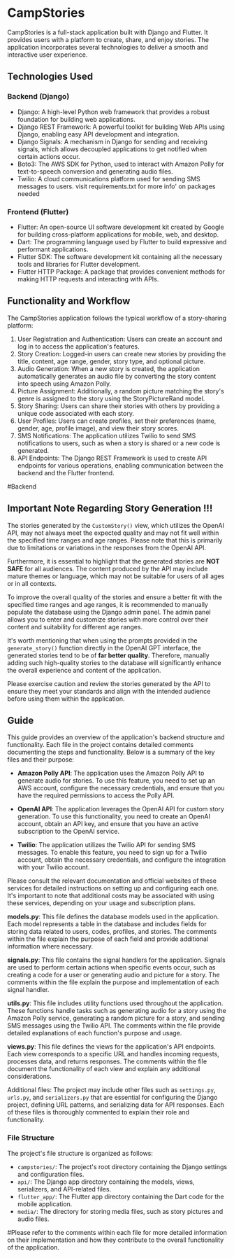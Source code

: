 # CampStories

CampStories is a full-stack application built with Django and Flutter. It provides users with a platform to create, share, and enjoy stories. The application incorporates several technologies to deliver a smooth and interactive user experience.

## Technologies Used


### Backend (Django)

- Django: A high-level Python web framework that provides a robust foundation for building web applications.
- Django REST Framework: A powerful toolkit for building Web APIs using Django, enabling easy API development and integration.
- Django Signals: A mechanism in Django for sending and receiving signals, which allows decoupled applications to get notified when certain actions occur.
- Boto3: The AWS SDK for Python, used to interact with Amazon Polly for text-to-speech conversion and generating audio files.
- Twilio: A cloud communications platform used for sending SMS messages to users.
visit requirements.txt for more info' on packages needed
### Frontend (Flutter)

- Flutter: An open-source UI software development kit created by Google for building cross-platform applications for mobile, web, and desktop.
- Dart: The programming language used by Flutter to build expressive and performant applications.
- Flutter SDK: The software development kit containing all the necessary tools and libraries for Flutter development.
- Flutter HTTP Package: A package that provides convenient methods for making HTTP requests and interacting with APIs.

## Functionality and Workflow

The CampStories application follows the typical workflow of a story-sharing platform:

1. User Registration and Authentication: Users can create an account and log in to access the application's features.
2. Story Creation: Logged-in users can create new stories by providing the title, content, age range, gender, story type, and optional picture.
3. Audio Generation: When a new story is created, the application automatically generates an audio file by converting the story content into speech using Amazon Polly.
4. Picture Assignment: Additionally, a random picture matching the story's genre is assigned to the story using the StoryPictureRand model.
5. Story Sharing: Users can share their stories with others by providing a unique code associated with each story.
6. User Profiles: Users can create profiles, set their preferences (name, gender, age, profile image), and view their story scores.
7. SMS Notifications: The application utilizes Twilio to send SMS notifications to users, such as when a story is shared or a new code is generated.
8. API Endpoints: The Django REST Framework is used to create API endpoints for various operations, enabling communication between the backend and the Flutter frontend.

#Backend

## Important Note Regarding Story Generation !!!

The stories generated by the `CustomStory()` view, which utilizes the OpenAI API, may not always meet the expected quality and may not fit well within the specified time ranges and age ranges. Please note that this is primarily due to limitations or variations in the responses from the OpenAI API.

Furthermore, it is essential to highlight that the generated stories are **NOT SAFE** for all audiences. The content produced by the API may include mature themes or language, which may not be suitable for users of all ages or in all contexts.

To improve the overall quality of the stories and ensure a better fit with the specified time ranges and age ranges, it is recommended to manually populate the database using the Django admin panel. The admin panel allows you to enter and customize stories with more control over their content and suitability for different age ranges.

It's worth mentioning that when using the prompts provided in the `generate_story()` function directly in the OpenAI GPT interface, the generated stories tend to be of **far better quality**. Therefore, manually adding such high-quality stories to the database will significantly enhance the overall experience and content of the application.

Please exercise caution and review the stories generated by the API to ensure they meet your standards and align with the intended audience before using them within the application.

## Guide


This guide provides an overview of the application's backend structure and functionality. Each file in the project contains detailed comments documenting the steps and functionality. Below is a summary of the key files and their purpose:

- **Amazon Polly API**: The application uses the Amazon Polly API to generate audio for stories. To use this feature, you need to set up an AWS account, configure the necessary credentials, and ensure that you have the required permissions to access the Polly API.

- **OpenAI API**: The application leverages the OpenAI API for custom story generation. To use this functionality, you need to create an OpenAI account, obtain an API key, and ensure that you have an active subscription to the OpenAI service.

- **Twilio**: The application utilizes the Twilio API for sending SMS messages. To enable this feature, you need to sign up for a Twilio account, obtain the necessary credentials, and configure the integration with your Twilio account.

Please consult the relevant documentation and official websites of these services for detailed instructions on setting up and configuring each one. It's important to note that additional costs may be associated with using these services, depending on your usage and subscription plans.

**models.py**: This file defines the database models used in the application. Each model represents a table in the database and includes fields for storing data related to users, codes, profiles, and stories. The comments within the file explain the purpose of each field and provide additional information where necessary.

**signals.py**: This file contains the signal handlers for the application. Signals are used to perform certain actions when specific events occur, such as creating a code for a user or generating audio and picture for a story. The comments within the file explain the purpose and implementation of each signal handler.

**utils.py**: This file includes utility functions used throughout the application. These functions handle tasks such as generating audio for a story using the Amazon Polly service, generating a random picture for a story, and sending SMS messages using the Twilio API. The comments within the file provide detailed explanations of each function's purpose and usage.

**views.py**: This file defines the views for the application's API endpoints. Each view corresponds to a specific URL and handles incoming requests, processes data, and returns responses. The comments within the file document the functionality of each view and explain any additional considerations.

Additional files: The project may include other files such as `settings.py`, `urls.py`, and `serializers.py` that are essential for configuring the Django project, defining URL patterns, and serializing data for API responses. Each of these files is thoroughly commented to explain their role and functionality.


### File Structure

The project's file structure is organized as follows:

- `campstories/`: The project's root directory containing the Django settings and configuration files.
- `api/`: The Django app directory containing the models, views, serializers, and API-related files.
- `flutter_app/`: The Flutter app directory containing the Dart code for the mobile application.
- `media/`: The directory for storing media files, such as story pictures and audio files.

#Please refer to the comments within each file for more detailed information on their implementation and how they contribute to the overall functionality of the application.


